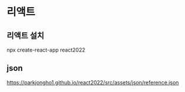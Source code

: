 # 리액트

## 리액트 설치
npx create-react-app react2022

## json 

https://parkjongho1.github.io/react2022/src/assets/json/reference.json

